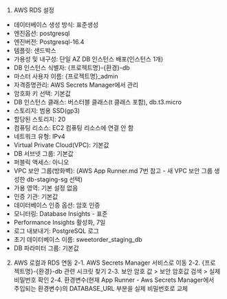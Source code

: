 1. AWS RDS 설정

- 데이터베이스 생성 방식: 표준생성
- 엔진옵션: postgresql
- 엔진버전: Postgresql-16.4
- 템플릿: 샌드박스
- 가용성 및 내구성: 단일 AZ DB 인스턴스 배포(인스턴스 1개)
- DB 인스턴스 식별자: {프로젝트명}-{환경}-db
- 마스터 사용자 이름: {프로젝트명}\_admin
- 자격증명관리: AWS Secrets Manager에서 관리
- 암호화 키 선택: 기본값
- DB 인스턴스 클래스: 버스터블 클래스(t 클래스 포함), db.t3.micro
- 스토리지: 범용 SSD(gp3)
- 할당된 스토리지: 20
- 컴퓨팅 리소스: EC2 컴퓨팅 리소스에 연결 안 함
- 네트워크 유형: IPv4
- Virtual Private Cloud(VPC): 기본값
- DB 서브넷 그룹: 기본값
- 퍼블릭 액세스: 아니오
- VPC 보안 그룹(방화벽): (AWS App Runner.md 7번 참고 - 새 VPC 보안 그룹 생성한 db-staging-sg 선택)
- 가용 영역: 기본 설정 없음
- 인증 기관: 기본값
- 데이터베이스 인증 옵션: 암호 인증
- 모니터링: Database Insights - 표준
- Performance Insights 활성화, 7일
- 로그 내보내기: PostgreSQL 로그
- 초기 데이터베이스 이름: sweetorder_staging_db
- DB 파라미터 그룹: 기본값

2. AWS 로컬과 RDS 연동
   2-1. AWS Secrets Manager 서비스로 이동
   2-2. {프로젝트명}-{환경}-db 관련 시크릿 찾기
   2-3. 보안 암호 값 > 보안 암호값 검색 > 실제 비밀번호 확인
   2-4. 환경변수(현재 App Runner - Aws Secrets Manager에서 주입되는 환경변수)의 DATABASE_URL 부분을 실제 비밀번호로 교체
